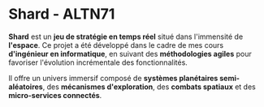 # Shard -  ALTN71

**Shard** est un **jeu de stratégie en temps réel** situé dans l'immensité de **l'espace**. Ce projet a été développé dans le cadre de mes cours **d'ingénieur en informatique**, en suivant des **méthodologies agiles** pour favoriser l'évolution incrémentale des fonctionnalités.

Il offre un univers immersif composé de **systèmes planétaires semi-aléatoires**, des **mécanismes d'exploration**, des **combats spatiaux** et des **micro-services connectés**.

